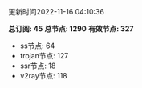 更新时间2022-11-16 04:10:36

**总订阅: 45**
**总节点: 1290**
**有效节点: 327**
- ss节点: 64
- trojan节点: 127
- ssr节点: 18
- v2ray节点: 118
